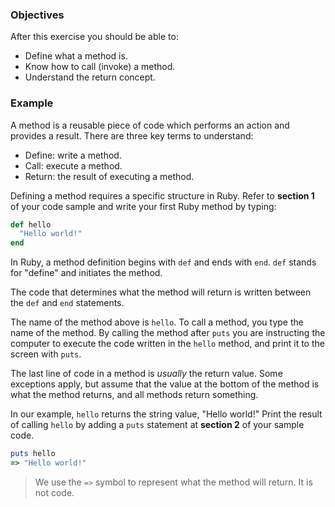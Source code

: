 <!-- { ids:[55], language:'Ruby', type:'workshop', order: 1, name:'Method Definition', description:'Learn what a method is and how to define it.' }-->

### Objectives

After this exercise you should be able to:

- Define what a method is.
- Know how to call (invoke) a method.
- Understand the return concept.

### Example

A method is a reusable piece of code which performs an action and provides a result. There are three key terms to understand:

- Define: write a method.
- Call: execute a method.
- Return: the result of executing a method.

Defining a method requires a specific structure in Ruby. Refer to **section 1** of your code sample and write your first Ruby method by typing:

```ruby
def hello
  "Hello world!"
end
```

In Ruby, a method definition begins with `def` and ends with `end`. `def` stands for "define" and initiates the method.

The code that determines what the method will return is written between the `def` and `end` statements.

The name of the method above is `hello`. To call a method, you type the name of the method. By calling the method after `puts` you are instructing the computer to execute the code written in the `hello` method, and print it to the screen with `puts`.

The last line of code in a method is _usually_ the return value. Some exceptions apply, but assume that the value at the bottom of the method is what the method returns, and all methods return something.

In our example, `hello` returns the string value, "Hello world!" Print the result of calling `hello` by adding a `puts` statement at **section 2** of your sample code.

```ruby
puts hello
=> "Hello world!"
```

> We use the `=>` symbol to represent what the method will return. It is not code.